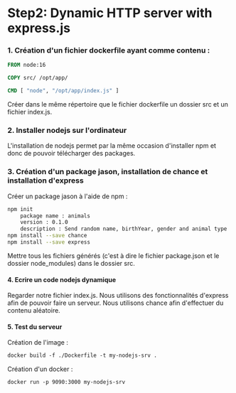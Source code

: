 # Step2: Dynamic HTTP server with express.js

### 1. Création d'un fichier dockerfile ayant comme contenu :

```Dockerfile
FROM node:16

COPY src/ /opt/app/

CMD [ "node", "/opt/app/index.js" ]
```
Créer dans le même répertoire que le fichier dockerfile un dossier src et un fichier index.js.
### 2. Installer nodejs sur l'ordinateur
L'installation de nodejs permet par la même occasion d'installer npm et donc de pouvoir télécharger des packages.
### 3. Création d'un package jason, installation de chance et installation d'express
Créer un package jason à l'aide de npm :
```bash
npm init
	package name : animals
	version : 0.1.0
	description : Send random name, birthYear, gender and animal type
npm install --save chance
npm install --save express
```
Mettre tous les fichiers générés (c'est à dire le fichier package.json et le dossier node_modules) dans le dossier src.

#### 4. Ecrire un code nodejs dynamique
Regarder notre fichier index.js. Nous utilisons des fonctionnalités d'express afin de pouvoir faire un serveur. Nous utilisons chance afin d'effectuer du contenu aléatoire.

#### 5. Test du serveur
Création de l'image :
```Dockerfile
docker build -f ./Dockerfile -t my-nodejs-srv .
```
Création d'un docker  :
```Dockerfile
docker run -p 9090:3000 my-nodejs-srv
```


